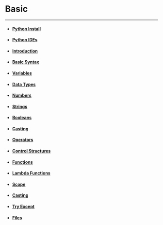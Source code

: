 # Basic
---
- #### [Python Install](basic/python_install.md)
- #### [Python IDEs](basic/ides.md)
- #### [Introduction](basic/introduction.md)
- #### [Basic Syntax](basic/basic_syntax.md)
- #### [Variables](basic/variables.md)
- #### [Data Types](basic/data_types.md)
- #### [Numbers](basic/numbers.md)
- #### [Strings](basic/strings.md)
- #### [Booleans](basic/booleans.md)
- #### [Casting](basic/casting.md)
- #### [Operators](basic/operators.md)
- #### [Control Structures](basic/control_structures.md)
- #### [Functions](basic/functions.md)
- #### [Lambda Functions](basic/lambda_functions.md)
- #### [Scope](basic/scope.md)
- #### [Casting](basic/casting.md)
- #### [Try Except](basic/try_except.md)
- #### [Files](basic/files.md)